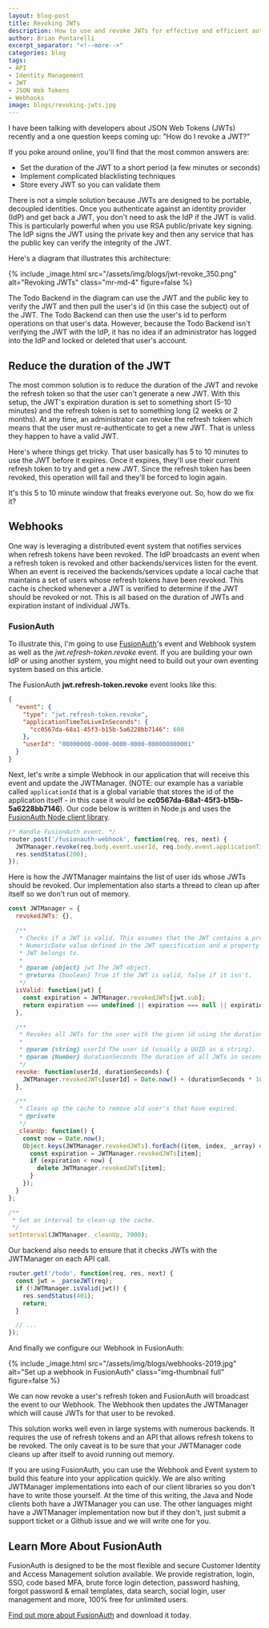 ```yaml
---
layout: blog-post
title: Revoking JWTs
description: How to use and revoke JWTs for effective and efficient authorization management.
author: Brian Pontarelli
excerpt_separator: "<!--more-->"
categories: blog
tags:
- API
- Identity Management
- JWT
- JSON Web Tokens
- Webhooks
image: blogs/revoking-jwts.jpg
---
```

I have been talking with developers about JSON Web Tokens (JWTs) recently and a one question keeps coming up: "How do I revoke a JWT?"

<!--more-->

If you poke around online, you'll find that the most common answers are:

- Set the duration of the JWT to a short period (a few minutes or seconds)
- Implement complicated blacklisting techniques
- Store every JWT so you can validate them

There is not a simple solution because JWTs are designed to be portable, decoupled identities. Once you authenticate against an identity provider (IdP) and get back a JWT, you don't need to ask the IdP if the JWT is valid. This is particularly powerful when you use RSA public/private key signing. The IdP signs the JWT using the private key and then any service that has the public key can verify the integrity of the JWT.

Here's a diagram that illustrates this architecture:

{% include _image.html src="/assets/img/blogs/jwt-revoke_350.png" alt="Revoking JWTs" class="mr-md-4" figure=false %}

The Todo Backend in the diagram can use the JWT and the public key to verify the JWT and then pull the user's id (in this case the subject) out of the JWT. The Todo Backend can then use the user's id to perform operations on that user's data. However, because the Todo Backend isn't verifying the JWT with the IdP, it has no idea if an administrator has logged into the IdP and locked or deleted that user's account.

## Reduce the duration of the JWT

The most common solution is to reduce the duration of the JWT and revoke the refresh token so that the user can't generate a new JWT. With this setup, the JWT's expiration duration is set to something short (5-10 minutes) and the refresh token is set to something long (2 weeks or 2 months). At any time, an administrator can revoke the refresh token which means that the user must re-authenticate to get a new JWT. That is unless they happen to have a valid JWT.

Here's where things get tricky. That user basically has 5 to 10 minutes to use the JWT before it expires. Once it expires, they'll use their current refresh token to try and get a new JWT. Since the refresh token has been revoked, this operation will fail and they'll be forced to login again.

It's this 5 to 10 minute window that freaks everyone out. So, how do we fix it?

## Webhooks

One way is leveraging a distributed event system that notifies services when refresh tokens have been revoked. The IdP broadcasts an event when a refresh token is revoked and other backends/services listen for the event. When an event is received the backends/services update a local cache that maintains a set of users whose refresh tokens have been revoked. This cache is checked whenever a JWT is verified to determine if the JWT should be revoked or not. This is all based on the duration of JWTs and expiration instant of individual JWTs.

### FusionAuth

To illustrate this, I'm going to use [FusionAuth](https://fusionauth.io/)'s event and Webhook system as well as the *jwt.refresh-token.revoke* event. If you are building your own IdP or using another system, you might need to build out your own eventing system based on this article.

The FusionAuth **jwt.refresh-token.revoke** event looks like this:

```json
{
  "event": {
    "type": "jwt.refresh-token.revoke",
    "applicationTimeToLiveInSeconds": {
      "cc0567da-68a1-45f3-b15b-5a6228bb7146": 600
    },
    "userId": "00000000-0000-0000-0000-000000000001"
  }
}
```

Next, let's write a simple Webhook in our application that will receive this event and update the JWTManager. (NOTE: our example has a variable called `applicationId` that is a global variable that stores the id of the application itself - in this case it would be **cc0567da-68a1-45f3-b15b-5a6228bb7146**). Our code below is written in Node.js and uses the [FusionAuth Node client library](https://github.com/FusionAuth/fusionauth-node-client).

```js
/* Handle FusionAuth event. */
router.post('/fusionauth-webhook', function(req, res, next) {
  JWTManager.revoke(req.body.event.userId, req.body.event.applicationTimeToLiveInSeconds[applicationId]);
  res.sendStatus(200);
});
```

Here is how the JWTManager maintains the list of user ids whose JWTs should be revoked. Our implementation also starts a thread to clean up after itself so we don't run out of memory.

```js
const JWTManager = {
  revokedJWTs: {},

  /**
   * Checks if a JWT is valid. This assumes that the JWT contains a property named <code>exp</code> that is a
   * NumericDate value defined in the JWT specification and a property named <code>sub</code> that is the user id the
   * JWT belongs to.
   *
   * @param {object} jwt The JWT object.
   * @returns {boolean} True if the JWT is valid, false if it isn't.
   */
  isValid: function(jwt) {
    const expiration = JWTManager.revokedJWTs[jwt.sub];
    return expiration === undefined || expiration === null || expiration < jwt.exp * 1000;
  },

  /**
   * Revokes all JWTs for the user with the given id using the duration (in seconds).
   *
   * @param {string} userId The user id (usually a UUID as a string).
   * @param {Number} durationSeconds The duration of all JWTs in seconds.
   */
  revoke: function(userId, durationSeconds) {
    JWTManager.revokedJWTs[userId] = Date.now() + (durationSeconds * 1000);
  },

  /**
   * Cleans up the cache to remove old user's that have expired.
   * @private
   */
  _cleanUp: function() {
    const now = Date.now();
    Object.keys(JWTManager.revokedJWTs).forEach((item, index, _array) => {
      const expiration = JWTManager.revokedJWTs[item];
      if (expiration < now) {
        delete JWTManager.revokedJWTs[item];
      }
    });
  }
};

/**
 * Set an interval to clean-up the cache.
 */
setInterval(JWTManager._cleanUp, 7000);
```

Our backend also needs to ensure that it checks JWTs with the JWTManager on each API call.

```js
router.get('/todo', function(req, res, next) {
  const jwt = _parseJWT(req);
  if (!JWTManager.isValid(jwt)) {
    res.sendStatus(401);
    return;
  }

  // ...
});
```
And finally we configure our Webhook in FusionAuth:

{% include _image.html src="/assets/img/blogs/webhooks-2019.jpg" alt="Set up a webhook in FusionAuth" class="img-thumbnail full" figure=false %}

We can now revoke a user's refresh token and FusionAuth will broadcast the event to our Webhook. The Webhook then updates the JWTManager which will cause JWTs for that user to be revoked.

This solution works well even in large systems with numerous backends. It requires the use of refresh tokens and an API that allows refresh tokens to be revoked. The only caveat is to be sure that your JWTManager code cleans up after itself to avoid running out memory.

If you are using FusionAuth, you can use the Webhook and Event system to build this feature into your application quickly. We are also writing JWTManager implementations into each of our client libraries so you don't have to write those yourself. At the time of this writing, the Java and Node clients both have a JWTManager you can use. The other languages might have a JWTManager implementation now but if they don't, just submit a support ticket or a Github issue and we will write one for you.

## Learn More About FusionAuth

FusionAuth is designed to be the most flexible and secure Customer Identity and Access Management solution available. We provide registration, login, SSO, code based MFA, brute force login detection, password hashing, forgot password & email templates, data search, social login, user management and more, 100% free for unlimited users.

[Find out more about FusionAuth](https://fusionauth.io/) and download it today.
